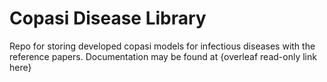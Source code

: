 # Copasi Disease Library
Repo for storing developed copasi models for infectious diseases with the reference papers.
Documentation may be found at {overleaf read-only link here}

